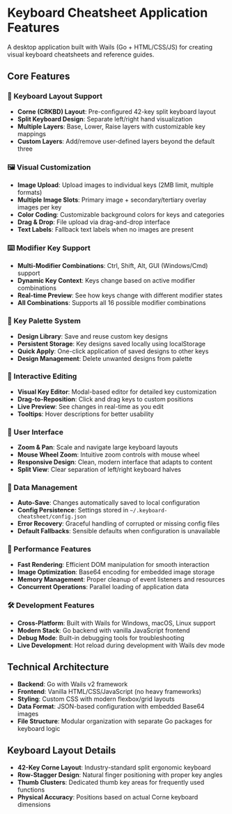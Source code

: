 # Keyboard Cheatsheet Application Features

A desktop application built with Wails (Go + HTML/CSS/JS) for creating visual keyboard cheatsheets and reference guides.

## Core Features

### 🎹 Keyboard Layout Support
- **Corne (CRKBD) Layout**: Pre-configured 42-key split keyboard layout
- **Split Keyboard Design**: Separate left/right hand visualization
- **Multiple Layers**: Base, Lower, Raise layers with customizable key mappings
- **Custom Layers**: Add/remove user-defined layers beyond the default three

### 🖼️ Visual Customization
- **Image Upload**: Upload images to individual keys (2MB limit, multiple formats)
- **Multiple Image Slots**: Primary image + secondary/tertiary overlay images per key
- **Color Coding**: Customizable background colors for keys and categories
- **Drag & Drop**: File upload via drag-and-drop interface
- **Text Labels**: Fallback text labels when no images are present

### ⌨️ Modifier Key Support
- **Multi-Modifier Combinations**: Ctrl, Shift, Alt, GUI (Windows/Cmd) support
- **Dynamic Key Context**: Keys change based on active modifier combinations
- **Real-time Preview**: See how keys change with different modifier states
- **All Combinations**: Supports all 16 possible modifier combinations

### 🎨 Key Palette System
- **Design Library**: Save and reuse custom key designs
- **Persistent Storage**: Key designs saved locally using localStorage
- **Quick Apply**: One-click application of saved designs to other keys
- **Design Management**: Delete unwanted designs from palette

### 🔧 Interactive Editing
- **Visual Key Editor**: Modal-based editor for detailed key customization
- **Drag-to-Reposition**: Click and drag keys to custom positions
- **Live Preview**: See changes in real-time as you edit
- **Tooltips**: Hover descriptions for better usability

### 📱 User Interface
- **Zoom & Pan**: Scale and navigate large keyboard layouts
- **Mouse Wheel Zoom**: Intuitive zoom controls with mouse wheel
- **Responsive Design**: Clean, modern interface that adapts to content
- **Split View**: Clear separation of left/right keyboard halves

### 💾 Data Management
- **Auto-Save**: Changes automatically saved to local configuration
- **Config Persistence**: Settings stored in `~/.keyboard-cheatsheet/config.json`
- **Error Recovery**: Graceful handling of corrupted or missing config files
- **Default Fallbacks**: Sensible defaults when configuration is unavailable

### 🚀 Performance Features
- **Fast Rendering**: Efficient DOM manipulation for smooth interaction
- **Image Optimization**: Base64 encoding for embedded image storage
- **Memory Management**: Proper cleanup of event listeners and resources
- **Concurrent Operations**: Parallel loading of application data

### 🛠️ Development Features
- **Cross-Platform**: Built with Wails for Windows, macOS, Linux support
- **Modern Stack**: Go backend with vanilla JavaScript frontend
- **Debug Mode**: Built-in debugging tools for troubleshooting
- **Live Development**: Hot reload during development with Wails dev mode

## Technical Architecture

- **Backend**: Go with Wails v2 framework
- **Frontend**: Vanilla HTML/CSS/JavaScript (no heavy frameworks)
- **Styling**: Custom CSS with modern flexbox/grid layouts
- **Data Format**: JSON-based configuration with embedded Base64 images
- **File Structure**: Modular organization with separate Go packages for keyboard logic

## Keyboard Layout Details

- **42-Key Corne Layout**: Industry-standard split ergonomic keyboard
- **Row-Stagger Design**: Natural finger positioning with proper key angles  
- **Thumb Clusters**: Dedicated thumb key areas for frequently used functions
- **Physical Accuracy**: Positions based on actual Corne keyboard dimensions